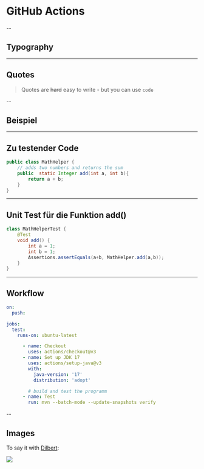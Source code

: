 # GitHub Actions

--

## Typography

---

## Quotes

> Quotes are ~~hard~~ easy
> to write - but you can use `code`

--

## Beispiel   

---

## Zu testender Code 

```Java 
public class MathHelper {
    // adds two numbers and returns the sum
    public  static Integer add(int a, int b){
        return a + b;
    }
}
```

---

## Unit Test für die Funktion add()

```Java
class MathHelperTest {
    @Test
    void add() {
        int a = 1;
        int b = 1;
        Assertions.assertEquals(a+b, MathHelper.add(a,b));
    }
}
```

---

## Workflow 

```yaml
on:
  push:
```
<!-- .element: class="fragment" data-fragment-index="2" -->
```yaml
jobs:
  test:
    runs-on: ubuntu-latest
```
<!-- .element: class="fragment" data-fragment-index="2" -->
<!-- .element: class="fragment" data-fragment-index="3" -->
```yaml
      - name: Checkout
        uses: actions/checkout@v3
      - name: Set up JDK 17
        uses: actions/setup-java@v3
        with:
          java-version: '17'
          distribution: 'adopt'
```
<!-- .element: class="fragment" data-fragment-index="3" -->

<!-- .element: class="fragment" data-fragment-index="4" -->
```yaml
        # build and test the programm
      - name: Test
        run: mvn --batch-mode --update-snapshots verify
```
<!-- .element: class="fragment" data-fragment-index="4" -->
--
## Images

<span>To say it with
[Dilbert](https://dilbert.com/strip/1995-12-10):</span><!-- .element: class="decent x-small"-->

![](https://assets.amuniversal.com/0e1eaf909fcf012f2fe600163e41dd5b)

